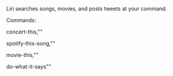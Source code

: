 Liri searches songs, movies, and posts tweets at your command.

Commands:

concert-this,"<band>"

spotify-this-song,"<song>"

movie-this,"<movie>"

do-what-it-says"<command>"